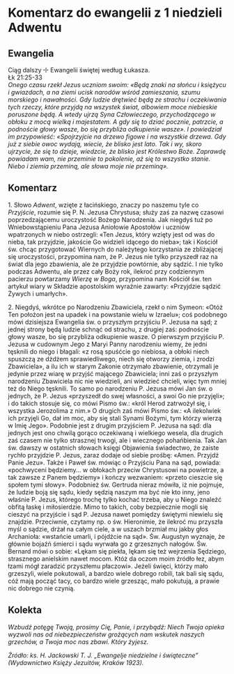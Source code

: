# Komentarz do ewangelii z 1 niedzieli Adwentu

## Ewangelia

Ciąg dalszy ☩ Ewangelii świętej według Łukasza.   
Łk 21:25-33   
_Onego czasu rzekł Jezus uczniom swoim: «Będą znaki na słońcu i księżycu i gwiazdach, a na ziemi ucisk 
narodów wśród zamieszania, szumu morskiego i nawałności. Gdy ludzie drętwieć będą ze strachu i 
oczekiwania tych rzeczy, które przyjdą na wszystek świat, albowiem moce niebieskie poruszone będą. 
A wtedy ujrzą Syna Człowieczego, przychodzącego w obłoku z mocą wielką i majestatem. A gdy się to 
dziać pocznie, patrzcie, a podnoście głowy wasze, bo się przybliża odkupienie wasze». I powiedział 
im przypowieść: «Spojrzyjcie na drzewo figowe i na wszystkie drzewa. Gdy już z siebie owoc wydają, 
wiecie, że blisko jest lato. Tak i wy, skoro ujrzycie, że się to dzieje, wiedzcie, że blisko jest 
Królestwo Boże. Zaprawdę powiadam wam, nie przeminie to pokolenie, aż się to wszystko stanie. Niebo 
i ziemia przeminą, ale słowa moje nie przeminą»._

## Komentarz

1\. Słowo _Adwent_, wzięte z łacińskiego, znaczy po naszemu tyle co _Przyjście_, rozumie się P. N. Jezusa Chrystusa;
służy zaś za nazwę czasowi poprzedzającemu uroczystość Bożego Narodzenia. Jak niegdyś tuż po Wniebowstąpieniu
Pana Jezusa Aniołowie Apostołów i uczniów wpatrzonych w niebo ostrzegli: «Ten Jezus, który wzięty jest od was
do nieba, tak przyjdzie, jakoście Go widzieli idącego do nieba»; tak i Kościół św. chcąc przygotować Wiernych
do należytego korzystania ze zbliżającej się uroczystości, przypomina nam, że P. Jezus nie tylko przyszedł
raz na świat dla jego zbawienia, ale że przyjdzie powtórnie, aby sądzić. I nie tylko podczas Adwentu, ale przez
cały Boży rok, ilekroć przy codziennym pacierzu powtarzamy _Wierzę w Boga_, przypomina nam Kościół św. ten
artykuł wiary w Składzie apostolskim wyraźnie zawarty: «Przyjdzie sądzić Żywych i umarłych».

2\. Niegdyś, wkrótce po Narodzeniu Zbawiciela, rzekł o nim Symeon: «Otóż Ten położon jest na upadek i na powstanie
wielu w Izraelu»; coś podobnego mówi dzisiejsza Ewangelia św. o przyszłym przyjściu P. Jezusa na sąd; z jednej
strony będą ludzie schnąć od strachu, z drugiej zaś: podnoście głowy wasze, bo się przybliża odkupienie wasze.
O pierwszym przyjściu P. Jezusa w cudownym Jego z Maryi Panny narodzeniu wiemy, że jedni tęsknili do niego i błagali:
«z rosą spuśćcie go niebiosa, a obłoki niech spuszczą ze dżdżem sprawiedliwego, niech się otworzy ziemia, i
zrodzi Zbawiciela», a ilu ich w starym Zakonie otrzymało zbawienie, otrzymali je jedynie przez wiarę w przyjść
mającego Zbawiciela; inni zaś o przyszłym narodzeniu Zbawiciela nic nie wiedzieli, ani wiedzieć chcieli,
więc tym mniej też do Niego tęsknili. To samo po narodzeniu P. Jezusa mówi Jan św. o jednych, że P. Jezus «przyszedł
do swej własności, a swoi Go nie przyjęli»; i do takich stosuje się, co mówi Pismo św.: «król Herod zatrwożył się,
i wszystka Jerozolima z nim.» O drugich zaś mówi Pismo św.: «A ilekolwiek ich przyjęli Go, dał im moc, aby się stali
Synami Bożymi, tym którzy wierzą w Imię Jego». Podobnie jest z drugim przyjściem P. Jezusa na sąd: dla jednych
jest ono chwilą gorąco oczekiwaną i wielkiego wesela, dla drugich zaś czasem nie tylko strasznej trwogi, ale
i wiecznego pohańbienia. Tak Jan św. dawszy w ostatnich słowach księgi Objawienia świadectwo, że zaiste rychło
przyjdzie P. Jezus, zaraz dodaje od siebie prośbę: «Amen. Przyjdź Panie Jezu». Także i Paweł św. mówiąc o Przyjściu
Pana na sąd, powiada: «pochwyceni będziemy… w obłokach przeciw Chrystusowi na powietrze, a tak zawsze z Panem
będziemy» i kończy wezwaniem: «przeto cieszcie się społem tymi słowy». Podobnież św. Gertruda nieraz mówiła,
iż nie pojmuje, że ludzie boją się sądu, kiedy sędzią naszym ma być nie kto inny, jeno właśnie P. Jezus, którego
trochę tylko kochać trzeba, aby u Niego znaleźć obfitą łaskę i miłosierdzie. Mimo to takich, coby bezpiecznie
mogli się cieszyć na przyjście i sąd P. Jezusa nawet pomiędzy świętymi niewielu się znajdzie. Przeciwnie, czytamy
np. o św. Hieronimie, że ilekroć mu przyszła myśl o sądzie, drżał na całym ciele, a w uszach brzmiał mu jakby głos
Archanioła: «wstańcie umarli, i pójdźcie na sąd». Św. Augustyn wyznaje, że głównie bojaźń śmierci i sądu wyrwała
go z grzesznych nałogów. Św. Bernard mówi o sobie: «Lękam się piekła, lękam się też wejrzenia Sędziego, strasznego
anielskim nawet mocom. Któż da oczom moim źródło łez, abym łzami mógł zaradzić przyszłemu płaczowi». Jeżeli
święci, którzy mało grzeszyli, wiele pokutowali, a bardzo wiele dobrego robili, tak bali się sądu, cóż mają
począć tacy, co bardzo wiele grzesząc, mało pokutują, a prawie nic dobrego nie czynią.

## Kolekta

_Wzbudź potęgę Twoją, prosimy Cię, Panie, i przybądź: Niech Twoja opieka wyzwoli nas od niebezpieczeństw 
grożących nam wskutek naszych grzechów, a Twoja moc nas zbawi.
Który żyjesz._

_Źródło: ks. H. Jackowski T. J. „Ewangelje niedzielne i świąteczne” (Wydawnictwo Księży Jezuitów, Kraków 1923)._
